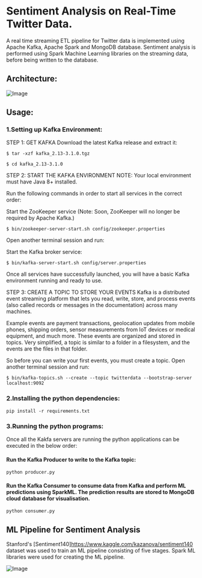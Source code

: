# Sentiment Analysis on Real-Time Twitter Data.

A real time streaming ETL pipeline for Twitter data is implemented using Apache Kafka, Apache Spark and MongoDB database. Sentiment analysis is performed using Spark Machine Learning libraries on the streaming data, before being written to the database.

## Architecture:

![Image](https://github.com/madhavms/Twitter-Sentiment-Analyser/blob/main/Images/SystemArchitecture.jpg?raw=true)


## Usage:

### 1.Setting up Kafka Environment:

STEP 1: GET KAFKA
Download the latest Kafka release and extract it:

```
$ tar -xzf kafka_2.13-3.1.0.tgz

$ cd kafka_2.13-3.1.0 
```

STEP 2: START THE KAFKA ENVIRONMENT
NOTE: Your local environment must have Java 8+ installed.

Run the following commands in order to start all services in the correct order:

Start the ZooKeeper service
(Note: Soon, ZooKeeper will no longer be required by Apache Kafka.)
```
$ bin/zookeeper-server-start.sh config/zookeeper.properties
```

Open another terminal session and run:

Start the Kafka broker service:
```
$ bin/kafka-server-start.sh config/server.properties
```
Once all services have successfully launched, you will have a basic Kafka environment running and ready to use.

STEP 3: CREATE A TOPIC TO STORE YOUR EVENTS
Kafka is a distributed event streaming platform that lets you read, write, store, and process events (also called records or messages in the documentation) across many machines.

Example events are payment transactions, geolocation updates from mobile phones, shipping orders, sensor measurements from IoT devices or medical equipment, and much more. These events are organized and stored in topics. Very simplified, a topic is similar to a folder in a filesystem, and the events are the files in that folder.

So before you can write your first events, you must create a topic. Open another terminal session and run:
```
$ bin/kafka-topics.sh --create --topic twitterdata --bootstrap-server localhost:9092
```


### 2.Installing the python dependencies:
```
pip install -r requirements.txt
```

### 3.Running the python programs:

Once all the Kakfa servers are running the python applications can be executed in the below order:

#### Run the Kafka Producer to write to the Kafka topic:
```
python producer.py
```
#### Run the Kafka Consumer to consume data from Kafka and perform ML predictions using SparkML. The prediction results are stored to MongoDB cloud database for visualisation.
```
python consumer.py
```


## ML Pipeline for Sentiment Analysis

Stanford's [Sentiment140]https://www.kaggle.com/kazanova/sentiment140 dataset was used to train an ML pipeline consisting of five stages. Spark ML libraries were used for creating the ML pipeline. 

![Image](https://github.com/madhavms/Twitter-Sentiment-Analyser/blob/main/Images/ML%20Pipeline.jpg)
